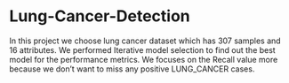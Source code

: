# Lung-Cancer-Detection
In this project we choose lung cancer dataset which has 307 samples and 16 attributes.
We performed Iterative model selection to find out the best model for the performance metrics. 
We focuses on the Recall value more because we don’t want to miss any positive LUNG_CANCER cases.
